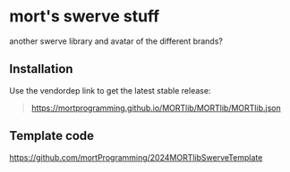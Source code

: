 # mort's swerve stuff

another swerve library and avatar of the different brands?

## Installation

Use the vendordep link to get the latest stable release:
> https://mortprogramming.github.io/MORTlib/MORTlib/MORTlib.json

## Template code

https://github.com/mortProgramming/2024MORTlibSwerveTemplate
